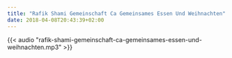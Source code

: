 ```yaml
---
title: "Rafik Shami Gemeinschaft Ca Gemeinsames Essen Und Weihnachten"
date: 2018-04-08T20:43:39+02:00
---
```


{{< audio "rafik-shami-gemeinschaft-ca-gemeinsames-essen-und-weihnachten.mp3" >}}